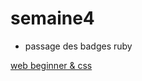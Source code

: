 # semaine4
* passage des badges ruby

[web beginner & css](https://www.codecademy.com/fr/users/filsdorion/achievements)
